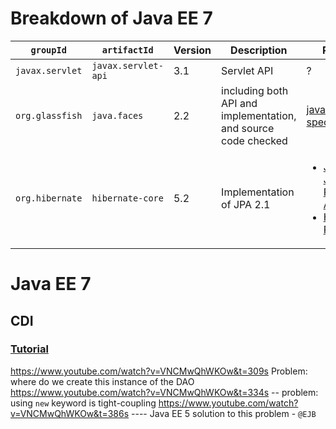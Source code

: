 # Breakdown of Java EE 7
 
`groupId`       | `artifactId`      |Version  |Description                                                    |Reference
----------------|-------------------|---------|-------------------------------------------------------------- |----------------------------
`javax.servlet` |`javax.servlet-api`|3.1      |Servlet API                                                    | ?
`org.glassfish` |`java.faces`       |2.2      |including both API and implementation, and source code checked |[javaserverfaces-spec](https://javaee.github.io/javaserverfaces-spec/)
`org.hibernate` |`hibernate-core`   |5.2      |Implementation of JPA 2.1                                      |<ul><li><a href="https://hib    ernate.org/orm/releases/">Java EE 7 > Java Persistence API</a></li><li><a href="https://hibernate.org/orm/releases/">Hibernate Releases</a></li></ul>

# Java EE 7
## CDI
### [Tutorial](https://www.youtube.com/watch?v=VNCMwQhWKOw)
https://www.youtube.com/watch?v=VNCMwQhWKOw&t=309s 	Problem: where do we create this instance of the DAO
https://www.youtube.com/watch?v=VNCMwQhWKOw&t=334s	-- problem: using `new` keyword is tight-coupling
https://www.youtube.com/watch?v=VNCMwQhWKOw&t=386s	---- Java EE 5 solution to this problem - `@EJB`


